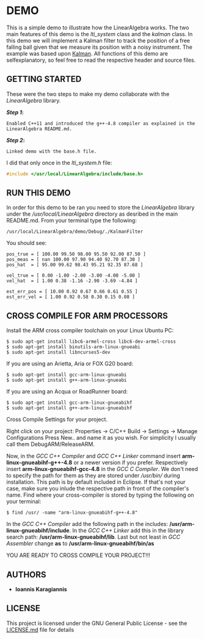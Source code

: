 # DEMO

This is a simple demo to illustrate how the LinearAlgebra works. The two main features of this demo is the *lti_system* class and the *kalman* class. In this demo we will implement a Kalman filter to track the position of a free falling ball given that we measure its position with a noisy instrument. The example was based upon [Kalman](http://biorobotics.ri.cmu.edu/papers/sbp_papers/integrated3/kleeman_kalman_basics.pdf). All functions of this demo are selfexplanatory, so feel free to read the respective header and source files.

## GETTING STARTED

These were the two steps to make my demo collaborate with the *LinearAlgebra* library.

**_Step 1_:**
```
Enabled C++11 and introduced the g++-4.8 compiler as explained in the LinearAlgebra README.md. 
```
**_Step 2_:**
```
Linked demo with the base.h file.
```

I did that only once in the *lti_system.h* file:

```c++
#include </usr/local/LinearAlgebra/include/base.h>
```
 
## RUN THIS DEMO

In order for this demo to be ran you need to store the *LinearAlgebra* library under the */usr/local/LinearAlgebra* directory as desribed in the main README.md. From your terminal type the following:

```
/usr/local/LinearAlgebra/demo/Debug/./KalmanFilter
```

You should see:
```
pos_true = [ 100.00 99.50 98.00 95.50 92.00 87.50 ] 
pos_meas = [ nan 100.00 97.90 94.40 92.70 87.30 ] 
pos_hat  = [ 95.00 99.62 98.43 95.21 92.35 87.68 ] 

vel_true = [ 0.00 -1.00 -2.00 -3.00 -4.00 -5.00 ] 
vel_hat  = [ 1.00 0.38 -1.16 -2.90 -3.69 -4.84 ] 

est_err_pos = [ 10.00 0.92 0.67 0.66 0.61 0.55 ] 
est_err_vel = [ 1.00 0.92 0.58 0.30 0.15 0.08 ] 
```

## CROSS COMPILE FOR ARM PROCESSORS

Install the ARM cross compiler toolchain on your Linux Ubuntu PC:
```
$ sudo apt-get install libc6-armel-cross libc6-dev-armel-cross
$ sudo apt-get install binutils-arm-linux-gnueabi
$ sudo apt-get install libncurses5-dev
```
If you are using an Arietta, Aria or FOX G20 board:
```
$ sudo apt-get install gcc-arm-linux-gnueabi
$ sudo apt-get install g++-arm-linux-gnueabi
```
If you are using an Acqua or RoadRunner board:
```
$ sudo apt-get install gcc-arm-linux-gnueabihf
$ sudo apt-get install g++-arm-linux-gnueabihf
```

Cross Compile Settings for your project.

Right click on your project:
Properties -> C/C++ Build -> Settings -> Manage Configurations
Press New.. and name it as you wish. For simplicity I usually call them DebugARM/ReleaseARM.

Now, in the *GCC C++ Compiler* and *GCC C++ Linker* command insert **arm-linux-gnueabihf-g++-4.8** or a newer version if you prefer. Respectively insert **arm-linux-gnueabihf-gcc-4.8** in the *GCC C Compiler*. We don't need to specify the path for them as they are stored under */usr/bin/* during installation. This path is by default included in Eclipse. If that's not your case, make sure you inlude the respective path in front of the compiler's name. Find where your cross-compiler is stored by typing the following on your terminal:

```
$ find /usr/ -name "arm-linux-gnueabihf-g++-4.8"
```

In the *GCC C++ Compiler* add the following path in the includes: **/usr/arm-linux-gnueabihf/include**. In the *GCC C++ Linker* add this in the library search path: **/usr/arm-linux-gnueabihf/lib**. Last but not least in *GCC Assembler* change **as** to **/usr/arm-linux-gnueabihf/bin/as**

YOU ARE READY TO CROSS COMPILE YOUR PROJECT!!!


## AUTHORS

* **Ioannis Karagiannis** 

## LICENSE

This project is licensed under the GNU General Public License - see the [LICENSE.md](https://github.com/IoannisKaragiannis/LinearAlgebra/blob/master/LICENSE) file for details
